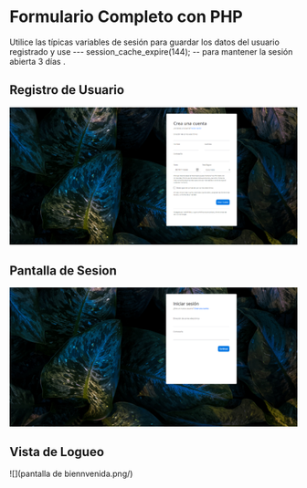# Formulario Completo con PHP

Utilice las típicas variables de sesión para guardar los datos del usuario registrado y use --- session_cache_expire(144); -- para mantener la sesión abierta 3 días .

## Registro de Usuario

![](registro.png/)


## Pantalla de Sesion

![](sesion.png/)


## Vista de Logueo

![](pantalla de biennvenida.png/)
